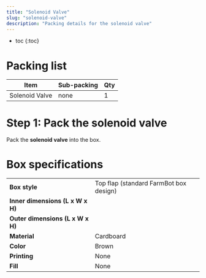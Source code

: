 ```yaml
---
title: "Solenoid Valve"
slug: "solenoid-valve"
description: "Packing details for the solenoid valve"
---
```


* toc
{:toc}

# Packing list

|Item|Sub-packing|Qty|
|----|-----------|---|
|Solenoid Valve|none|1

# Step 1: Pack the solenoid valve

Pack the **solenoid valve** into the box.

# Box specifications

|                                |                              |
|--------------------------------|------------------------------|
|**Box style**                   |Top flap (standard FarmBot box design)
|**Inner dimensions (L x W x H)**|
|**Outer dimensions (L x W x H)**|
|**Material**                    |Cardboard
|**Color**                       |Brown
|**Printing**                    |None
|**Fill**                        |None

